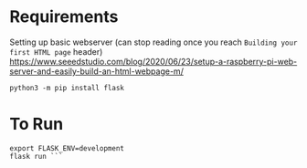 # Requirements

Setting up basic webserver (can stop reading once you reach `Building your first HTML page` header)
https://www.seeedstudio.com/blog/2020/06/23/setup-a-raspberry-pi-web-server-and-easily-build-an-html-webpage-m/


`python3 -m pip install flask`
# To Run
``` export FLASK_APP=server.py
export FLASK_ENV=development
flask run ```
